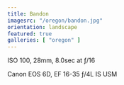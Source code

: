 ```yaml
---
title: Bandon
imagesrc: "/oregon/bandon.jpg"
orientation: landscape
featured: true
galleries: [ "oregon" ]
---
```


ISO 100, 28mm, 8.0sec at ƒ/16

Canon EOS 6D, EF 16-35 ƒ/4L IS USM
